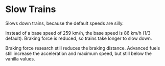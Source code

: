 # Slow Trains #

Slows down trains, because the default speeds are silly.

Instead of a base speed of 259 km/h, the base speed is 86 km/h (1/3 default).
Braking force is reduced, so trains take longer to slow down.

Braking force research still reduces the braking distance.
Advanced fuels still increase the acceleration and maximum speed, but still
below the vanilla values.
